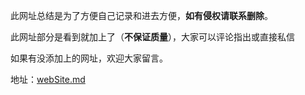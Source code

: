 此网址总结是为了方便自己记录和进去方便，**如有侵权请联系删除**。

此网址部分是看到就加上了（**不保证质量**），大家可以评论指出或直接私信

如果有没添加上的网址，欢迎大家留言。

地址：<a href="./webSite.md">webSite.md</a>

